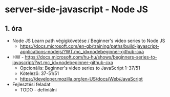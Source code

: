 # server-side-javascript - Node JS
## 1. óra
* Node JS Learn path végigkövetése / Beginner's video series to Node JS 
  * https://docs.microsoft.com/en-gb/training/paths/build-javascript-applications-nodejs/?WT.mc_id=nodebeginner-github-cxa
* HW - https://docs.microsoft.com/hu-hu/shows/beginners-series-to-javascript/?wt.mc_id=nodebeginner-github-cxa
  * Opcionális: Beginner's video series to JavaScript 1-37/51
  * Kötelező: 37-51/51
  * https://developer.mozilla.org/en-US/docs/Web/JavaScript
* Fejlesztési feladat
  * TODO - definiálni

